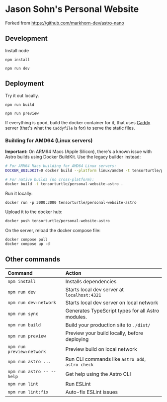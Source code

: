 # Jason Sohn's Personal Website

Forked from https://github.com/markhorn-dev/astro-nano

## Development

Install node

```
npm install
```

```
npm run dev
```

## Deployment

Try it out locally.

```
npm run build
```

```
npm run preview
```

If everything is good, build the docker container for it, that uses [Caddy](https://caddyserver.com) server (that's what the `Caddyfile` is for) to serve the static files.

### Building for AMD64 (Linux servers)

**Important:** On ARM64 Macs (Apple Silicon), there's a known issue with Astro builds using Docker BuildKit. Use the legacy builder instead:

```bash
# For ARM64 Macs building for AMD64 Linux servers:
DOCKER_BUILDKIT=0 docker build --platform linux/amd64 -t tensorturtle/personal-website-astro .

# For native builds (no cross-platform):
docker build -t tensorturtle/personal-website-astro .
```

Run it locally:
```
docker run -p 3000:3000 tensorturtle/personal-website-astro
```

Upload it to the docker hub:
```bash
docker push tensorturtle/personal-website-astro
```
On the server, reload the docker compose file:
```
docker compose pull
docker compose up -d
```

## Other commands

| Command                   | Action                                           |
| :------------------------ | :----------------------------------------------- |
| `npm install`             | Installs dependencies                            |
| `npm run dev`             | Starts local dev server at `localhost:4321`      |
| `npm run dev:network`     | Starts local dev server on local network         |
| `npm run sync`            | Generates TypeScript types for all Astro modules.|
| `npm run build`           | Build your production site to `./dist/`          |
| `npm run preview`         | Preview your build locally, before deploying     |
| `npm run preview:network` | Preview build on local network                   |
| `npm run astro ...`       | Run CLI commands like `astro add`, `astro check` |
| `npm run astro -- --help` | Get help using the Astro CLI                     |
| `npm run lint`            | Run ESLint                                       |
| `npm run lint:fix`        | Auto-fix ESLint issues                           |
